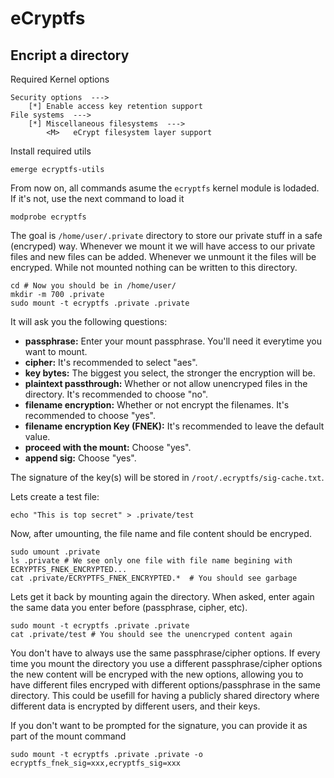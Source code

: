 # eCryptfs
## Encript a directory

Required Kernel options

	Security options  --->
		[*] Enable access key retention support
	File systems  --->
		[*] Miscellaneous filesystems  --->
			<M>   eCrypt filesystem layer support

Install required utils

	emerge ecryptfs-utils

From now on, all commands asume the `ecryptfs` kernel module is lodaded. If it's not, use the next command to load it

	modprobe ecryptfs

The goal is `/home/user/.private` directory to store our private stuff in a safe (encryped) way. Whenever we mount it we will have access to our private files and new files can be added. Whenever we unmount it the files will be encryped. While not mounted nothing can be written to this directory.

	cd # Now you should be in /home/user/
	mkdir -m 700 .private
	sudo mount -t ecryptfs .private .private

It will ask you the following questions:

 - **passphrase:** Enter your mount passphrase. You'll need it everytime you want to mount.
 - **cipher:** It's recommended to select "aes".
 - **key bytes:** The biggest you select, the stronger the encryption will be.
 - **plaintext passthrough:** Whether or not allow unencryped files in the directory. It's recommended to choose "no".
 - **filename encryption:** Whether or not encrypt the filenames. It's recommended to choose "yes".
 - **filename encryption Key (FNEK):** It's recommended to leave the default value.
 - **proceed with the mount:** Choose "yes".
 - **append sig:** Choose "yes".

The signature of the key(s) will be stored in `/root/.ecryptfs/sig-cache.txt`.

Lets create a test file:

	echo "This is top secret" > .private/test

Now, after umounting, the file name and file content should be encryped.

	sudo umount .private
	ls .private # We see only one file with file name begining with ECRYPTFS_FNEK_ENCRYPTED...
	cat .private/ECRYPTFS_FNEK_ENCRYPTED.*  # You should see garbage

Lets get it back by mounting again the directory. When asked, enter again the same data you enter before (passphrase, cipher, etc).

	sudo mount -t ecryptfs .private .private
	cat .private/test # You should see the unencryped content again

You don't have to always use the same passphrase/cipher options. If every time you mount the directory you use a different passphrase/cipher options the new content will be encryped with the new options, allowing you to have different files encryped with different options/passphrase in the same directory. This could be usefill for having a publicly shared directory where different data is encrypted by different users, and their keys.

If you don't want to be prompted for the signature, you can provide it as part of the mount command

	sudo mount -t ecryptfs .private .private -o ecryptfs_fnek_sig=xxx,ecryptfs_sig=xxx

